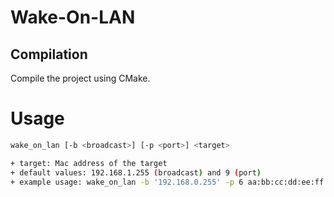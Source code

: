 # Wake-On-LAN

## Compilation
Compile the project using CMake.

# Usage
```bash
wake_on_lan [-b <broadcast>] [-p <port>] <target>

+ target: Mac address of the target
+ default values: 192.168.1.255 (broadcast) and 9 (port)
+ example usage: wake_on_lan -b '192.168.0.255' -p 6 aa:bb:cc:dd:ee:ff
